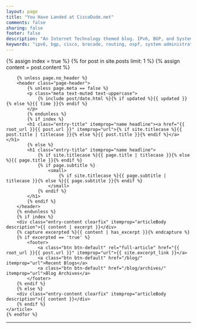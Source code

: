 ```yaml
---
layout: page
title: "You Have Landed at CiscoDude.net"
comments: false
sharing: false
footer: false
description: "An Internet Technology themed blog. IPv6, BGP, and System Administration are popular topics."
keywords: "ipv6, bgp, cisco, brocade, routing, ospf, system administration, network administration, nagios, network monitoring, internet"
---
```

<div class="blog-index" itemscope itemtype="http://schema.org/Blog">
	{% assign index = true %}
	{% for post in site.posts limit: 1 %}
	{% assign content = post.content %}
    <article class="post" itemprop="blogPost" itemscope itemtype="http://schema.org/BlogPosting">

		{% unless page.no_header %}
		<header class="page-header">
			{% unless page.meta == false %}
			<p class="meta text-muted text-uppercase"> 
          		{% include post/date.html %}{% if updated %}{{ updated }}{% else %}{{ time }}{% endif %}
			</p>
			{% endunless %}
			{% if index %}
			<h1 class="entry-title" itemprop="name headline"><a href="{{ root_url }}{{ post.url }}" itemprop="url">{% if site.titlecase %}{{ post.title | titlecase }}{% else %}{{ post.title }}{% endif %}</a></h1>
			{% else %}
			<h1 class="entry-title" itemprop="name headline">
				{% if site.titlecase %}{{ page.title | titlecase }}{% else %}{{ page.title }}{% endif %}
				{% if page.subtitle %}
					<small>
						{% if site.titlecase %}{{ page.subtitle | titlecase }}{% else %}{{ page.subtitle }}{% endif %}
					</small>
				{% endif %}
			</h1>
			{% endif %}
		</header>
		{% endunless %}
		{% if index %}
		<div class="entry-content clearfix" itemprop="articleBody description">{{ content | excerpt }}</div>
		{% capture excerpted %}{{ content | has_excerpt }}{% endcapture %}
		{% if excerpted == 'true' %}
			<footer>
				<a class="btn btn-default" rel="full-article" href="{{ root_url }}{{ post.url }}" itemprop="url">{{ site.excerpt_link }}</a>
				<a class="btn btn-default" href="/blog/" itemprop="url">Recent Blogs</a>
				<a class="btn btn-default" href="/blog/archives/" itemprop="url">Blog Archives</a>
			</footer>
		{% endif %}
		{% else %}
		<div class="entry-content clearfix" itemprop="articleBody description">{{ content }}</div>
		{% endif %}
	</article>
	{% endfor %}

<hr>

</div>
